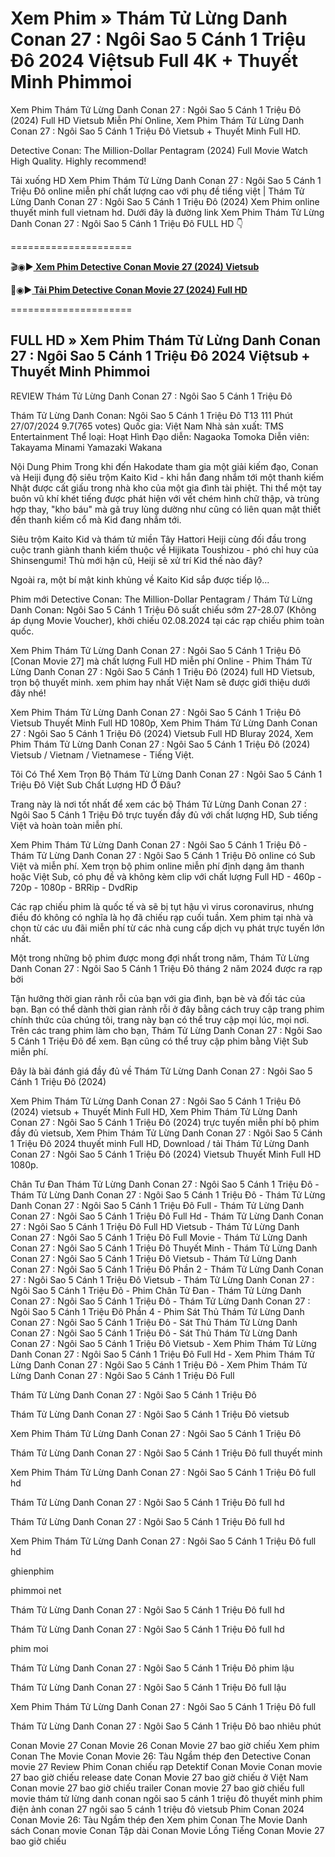 # Xem Phim » Thám Tử Lừng Danh Conan 27 : Ngôi Sao 5 Cánh 1 Triệu Đô 2024 Việtsub Full 4K + Thuyết Minh Phimmoi

Xem Phim Thám Tử Lừng Danh Conan 27 : Ngôi Sao 5 Cánh 1 Triệu Đô (2024) Full HD Vietsub Miễn Phí Online, Xem Phim Thám Tử Lừng Danh Conan 27 : Ngôi Sao 5 Cánh 1 Triệu Đô Vietsub + Thuyết Minh Full HD.

Detective Conan: The Million-Dollar Pentagram (2024) Full Movie Watch High Quality. Highly recommend!

Tải xuống HD Xem Phim Thám Tử Lừng Danh Conan 27 : Ngôi Sao 5 Cánh 1 Triệu Đô online miễn phí chất lượng cao với phụ đề tiếng việt | Thám Tử Lừng Danh Conan 27 : Ngôi Sao 5 Cánh 1 Triệu Đô (2024) Xem Phim online thuyết minh full vietnam hd. Dưới đây là đường link Xem Phim Thám Tử Lừng Danh Conan 27 : Ngôi Sao 5 Cánh 1 Triệu Đô FULL HD 👇

=====================

🎬◉▶️<b><a href="https://bit.ly/4c1b5Jk"> Xem Phim Detective Conan Movie 27 (2024) Vietsub</a></b>

📁◉▶️<b><a href="https://bit.ly/4c1b5Jk"> Tải Phim Detective Conan Movie 27 (2024) Full HD</a></b>

=====================

## FULL HD » Xem Phim Thám Tử Lừng Danh Conan 27 : Ngôi Sao 5 Cánh 1 Triệu Đô 2024 Việtsub + Thuyết Minh Phimmoi

REVIEW Thám Tử Lừng Danh Conan 27 : Ngôi Sao 5 Cánh 1 Triệu Đô

Thám Tử Lừng Danh Conan: Ngôi Sao 5 Cánh 1 Triệu Đô T13 111 Phút 27/07/2024 9.7(765 votes) Quốc gia: Việt Nam Nhà sản xuất: TMS Entertainment Thể loại: Hoạt Hình Đạo diễn: Nagaoka Tomoka Diễn viên: Takayama Minami Yamazaki Wakana

Nội Dung Phim Trong khi đến Hakodate tham gia một giải kiếm đạo, Conan và Heiji đụng độ siêu trộm Kaito Kid - khi hắn đang nhắm tới một thanh kiếm Nhật được cất giấu trong nhà kho của một gia đình tài phiệt. Thi thể một tay buôn vũ khí khét tiếng được phát hiện với vết chém hình chữ thập, và trùng hợp thay, "kho báu" mà gã truy lùng dường như cũng có liên quan mật thiết đến thanh kiếm cổ mà Kid đang nhắm tới.

Siêu trộm Kaito Kid và thám tử miền Tây Hattori Heiji cùng đối đầu trong cuộc tranh giành thanh kiếm thuộc về Hijikata Toushizou - phó chỉ huy của Shinsengumi! Thù mới hận cũ, Heiji sẽ xử trí Kid thế nào đây?

Ngoài ra, một bí mật kinh khủng về Kaito Kid sắp được tiếp lộ...

Phim mới Detective Conan: The Million-Dollar Pentagram / Thám Tử Lừng Danh Conan: Ngôi Sao 5 Cánh 1 Triệu Đô suất chiếu sớm 27-28.07 (Không áp dụng Movie Voucher), khởi chiếu 02.08.2024 tại các rạp chiếu phim toàn quốc. 

Xem Phim Thám Tử Lừng Danh Conan 27 : Ngôi Sao 5 Cánh 1 Triệu Đô [Conan Movie 27] mà chất lượng Full HD miễn phí Online - Phim Thám Tử Lừng Danh Conan 27 : Ngôi Sao 5 Cánh 1 Triệu Đô (2024) full HD Vietsub, trọn bộ thuyết minh. xem phim hay nhất Việt Nam sẽ được giới thiệu dưới đây nhé!

Xem Phim Thám Tử Lừng Danh Conan 27 : Ngôi Sao 5 Cánh 1 Triệu Đô Vietsub Thuyết Minh Full HD 1080p, Xem Phim Thám Tử Lừng Danh Conan 27 : Ngôi Sao 5 Cánh 1 Triệu Đô (2024) Vietsub Full HD Bluray 2024, Xem Phim Thám Tử Lừng Danh Conan 27 : Ngôi Sao 5 Cánh 1 Triệu Đô (2024) Vietsub / Vietnam / Vietnamese - Tiếng Việt.

Tôi Có Thể Xem Trọn Bộ Thám Tử Lừng Danh Conan 27 : Ngôi Sao 5 Cánh 1 Triệu Đô Việt Sub Chất Lượng HD Ở Đâu?

Trang này là nơi tốt nhất để xem các bộ Thám Tử Lừng Danh Conan 27 : Ngôi Sao 5 Cánh 1 Triệu Đô trực tuyến đầy đủ với chất lượng HD, Sub tiếng Việt và hoàn toàn miễn phí.

Xem Phim Thám Tử Lừng Danh Conan 27 : Ngôi Sao 5 Cánh 1 Triệu Đô - Thám Tử Lừng Danh Conan 27 : Ngôi Sao 5 Cánh 1 Triệu Đô online có Sub Việt và miễn phí. Xem trọn bộ phim online miễn phí định dạng âm thanh hoặc Việt Sub, có phụ đề và không kèm clip với chất lượng Full HD - 460p - 720p - 1080p - BRRip - DvdRip

Các rạp chiếu phim là quốc tế và sẽ bị tụt hậu vì virus coronavirus, nhưng điều đó không có nghĩa là họ đã chiếu rạp cuối tuần. Xem phim tại nhà và chọn từ các ưu đãi miễn phí từ các nhà cung cấp dịch vụ phát trực tuyến lớn nhất.

Một trong những bộ phim được mong đợi nhất trong năm, Thám Tử Lừng Danh Conan 27 : Ngôi Sao 5 Cánh 1 Triệu Đô tháng 2 năm 2024 được ra rạp bởi

Tận hưởng thời gian rảnh rỗi của bạn với gia đình, bạn bè và đối tác của bạn. Bạn có thể dành thời gian rảnh rỗi ở đây bằng cách truy cập trang phim chính thức của chúng tôi, trang này bạn có thể truy cập mọi lúc, mọi nơi. Trên các trang phim làm cho bạn, Thám Tử Lừng Danh Conan 27 : Ngôi Sao 5 Cánh 1 Triệu Đô để xem. Bạn cũng có thể truy cập phim bằng Việt Sub miễn phí.

Đây là bài đánh giá đầy đủ về Thám Tử Lừng Danh Conan 27 : Ngôi Sao 5 Cánh 1 Triệu Đô (2024)

Xem Phim Thám Tử Lừng Danh Conan 27 : Ngôi Sao 5 Cánh 1 Triệu Đô (2024) vietsub + Thuyết Minh Full HD, Xem Phim Thám Tử Lừng Danh Conan 27 : Ngôi Sao 5 Cánh 1 Triệu Đô (2024) trực tuyến miễn phí bộ phim đầy đủ vietsub, Xem Phim Thám Tử Lừng Danh Conan 27 : Ngôi Sao 5 Cánh 1 Triệu Đô 2024 thuyết minh Full HD, Download / tải Thám Tử Lừng Danh Conan 27 : Ngôi Sao 5 Cánh 1 Triệu Đô (2024) Vietsub Thuyết Minh Full HD 1080p.

Chân Tư Đan Thám Tử Lừng Danh Conan 27 : Ngôi Sao 5 Cánh 1 Triệu Đô - Thám Tử Lừng Danh Conan 27 : Ngôi Sao 5 Cánh 1 Triệu Đô - Thám Tử Lừng Danh Conan 27 : Ngôi Sao 5 Cánh 1 Triệu Đô Full - Thám Tử Lừng Danh Conan 27 : Ngôi Sao 5 Cánh 1 Triệu Đô Full Hd - Thám Tử Lừng Danh Conan 27 : Ngôi Sao 5 Cánh 1 Triệu Đô Full HD Vietsub - Thám Tử Lừng Danh Conan 27 : Ngôi Sao 5 Cánh 1 Triệu Đô Full Movie - Thám Tử Lừng Danh Conan 27 : Ngôi Sao 5 Cánh 1 Triệu Đô Thuyết Minh - Thám Tử Lừng Danh Conan 27 : Ngôi Sao 5 Cánh 1 Triệu Đô Vietsub - Thám Tử Lừng Danh Conan 27 : Ngôi Sao 5 Cánh 1 Triệu Đô Phần 2 - Thám Tử Lừng Danh Conan 27 : Ngôi Sao 5 Cánh 1 Triệu Đô Vietsub - Thám Tử Lừng Danh Conan 27 : Ngôi Sao 5 Cánh 1 Triệu Đô - Phim Chân Tử Đan - Thám Tử Lừng Danh Conan 27 : Ngôi Sao 5 Cánh 1 Triệu Đô - Thám Tử Lừng Danh Conan 27 : Ngôi Sao 5 Cánh 1 Triệu Đô Phần 4 - Phim Sát Thủ Thám Tử Lừng Danh Conan 27 : Ngôi Sao 5 Cánh 1 Triệu Đô - Sát Thủ Thám Tử Lừng Danh Conan 27 : Ngôi Sao 5 Cánh 1 Triệu Đô - Sát Thủ Thám Tử Lừng Danh Conan 27 : Ngôi Sao 5 Cánh 1 Triệu Đô Vietsub - Xem Phim Thám Tử Lừng Danh Conan 27 : Ngôi Sao 5 Cánh 1 Triệu Đô Full Hd - Xem Phim Thám Tử Lừng Danh Conan 27 : Ngôi Sao 5 Cánh 1 Triệu Đô - Xem Phim Thám Tử Lừng Danh Conan 27 : Ngôi Sao 5 Cánh 1 Triệu Đô Full 


Thám Tử Lừng Danh Conan 27 : Ngôi Sao 5 Cánh 1 Triệu Đô

Thám Tử Lừng Danh Conan 27 : Ngôi Sao 5 Cánh 1 Triệu Đô vietsub

Xem Phim Thám Tử Lừng Danh Conan 27 : Ngôi Sao 5 Cánh 1 Triệu Đô

Thám Tử Lừng Danh Conan 27 : Ngôi Sao 5 Cánh 1 Triệu Đô full thuyết minh

Xem Phim Thám Tử Lừng Danh Conan 27 : Ngôi Sao 5 Cánh 1 Triệu Đô full hd

Thám Tử Lừng Danh Conan 27 : Ngôi Sao 5 Cánh 1 Triệu Đô full hd

Thám Tử Lừng Danh Conan 27 : Ngôi Sao 5 Cánh 1 Triệu Đô full hd

Xem Phim Thám Tử Lừng Danh Conan 27 : Ngôi Sao 5 Cánh 1 Triệu Đô full hd

ghienphim

phimmoi net

Thám Tử Lừng Danh Conan 27 : Ngôi Sao 5 Cánh 1 Triệu Đô full hd

Thám Tử Lừng Danh Conan 27 : Ngôi Sao 5 Cánh 1 Triệu Đô full hd

phim moi

Thám Tử Lừng Danh Conan 27 : Ngôi Sao 5 Cánh 1 Triệu Đô phim lậu

Thám Tử Lừng Danh Conan 27 : Ngôi Sao 5 Cánh 1 Triệu Đô full lậu

Xem Phim Thám Tử Lừng Danh Conan 27 : Ngôi Sao 5 Cánh 1 Triệu Đô full

Thám Tử Lừng Danh Conan 27 : Ngôi Sao 5 Cánh 1 Triệu Đô bao nhiêu phút

Conan Movie 27
Conan Movie 26
Conan Movie 27 bao giờ chiếu
Xem phim Conan The Movie
Conan Movie 26: Tàu Ngầm thép đen
Detective Conan movie 27 Review
Phim Conan chiếu rạp
Detektif Conan Movie
Conan movie 27 bao giờ chiếu release date
Conan Movie 27 bao giờ chiếu ở Việt Nam
Conan movie 27 bao giờ chiếu trailer
Conan movie 27 bao giờ chiếu full movie
thám tử lừng danh conan ngôi sao 5 cánh 1 triệu đô thuyết minh
phim điện ảnh conan 27 ngôi sao 5 cánh 1 triệu đô vietsub
Phim Conan 2024
Conan Movie 26: Tàu Ngầm thép đen
Xem phim Conan The Movie
Danh sách Conan movie
Conan Tập dài
Conan Movie Lồng Tiếng
Conan Movie 27 bao giờ chiếu
